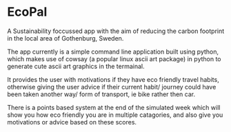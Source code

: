 # EcoPal
A Sustainability foccussed app with the aim of reducing the carbon footprint in the local area of Gothenburg, Sweden.


The app currently is a simple command line application built using python, which makes use of cowsay (a popular linux ascii art package) in python to generate cute ascii art graphics in the termainal.

It provides the user with motivations if they have eco friendly travel habits, otherwise giving the user advice if their current habit/ journey could have been taken another way/ form of transport, ie bike rather then car.

There is a points based system at the end of the simulated week which will show you how eco friendly you are in multiple catagories, and also give you motivations or advice based on these scores.
